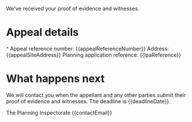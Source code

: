 We’ve received your proof of evidence and witnesses.

# Appeal details

^ Appeal reference number: {{appealReferenceNumber}}
Address: {{appealSiteAddress}}
Planning application reference: {{lpaReference}}

# What happens next

We will contact you when the appellant and any other parties submit their proof of evidence and witnesses. The deadline is {{deadlineDate}}.

The Planning Inspectorate
{{contactEmail}}
